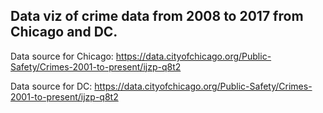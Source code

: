 ## Data viz of crime data from 2008 to 2017 from Chicago and DC.

Data source for Chicago: https://data.cityofchicago.org/Public-Safety/Crimes-2001-to-present/ijzp-q8t2

Data source for DC: https://data.cityofchicago.org/Public-Safety/Crimes-2001-to-present/ijzp-q8t2

